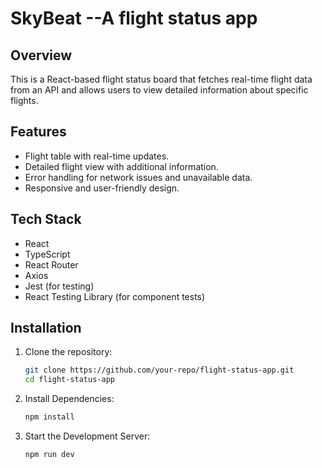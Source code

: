 # SkyBeat --A flight status app

## Overview

This is a React-based flight status board that fetches real-time flight data from an API and allows users to view detailed information about specific flights.

## Features

- Flight table with real-time updates.
- Detailed flight view with additional information.
- Error handling for network issues and unavailable data.
- Responsive and user-friendly design.

## Tech Stack

- React
- TypeScript
- React Router
- Axios
- Jest (for testing)
- React Testing Library (for component tests)

## Installation

1. Clone the repository:
   ```bash
   git clone https://github.com/your-repo/flight-status-app.git
   cd flight-status-app
   ```
2. Install Dependencies:
   ```bash
   npm install
   ```
3. Start the Development Server:
   ```bash
   npm run dev
   ```
